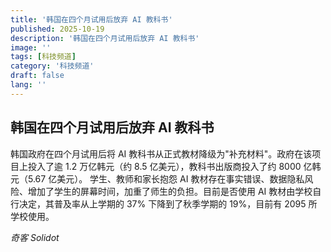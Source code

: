 ```yaml
---
title: '韩国在四个月试用后放弃 AI 教科书'
published: 2025-10-19
description: '韩国在四个月试用后放弃 AI 教科书'
image: ''
tags: [科技频道]
category: '科技频道'
draft: false
lang: ''
---
```


## 韩国在四个月试用后放弃 AI 教科书

韩国政府在四个月试用后将 AI 教科书从正式教材降级为"补充材料"。政府在该项目上投入了逾 1.2 万亿韩元（约 8.5 亿美元），教科书出版商投入了约 8000 亿韩元（5.67 亿美元）。
学生、教师和家长抱怨 AI 教材存在事实错误、数据隐私风险、增加了学生的屏幕时间，加重了师生的负担。目前是否使用 AI 教材由学校自行决定，其普及率从上学期的 37% 下降到了秋季学期的 19%，目前有 2095 所学校使用。

*奇客 Solidot*
